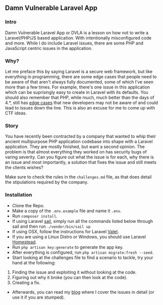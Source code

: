 ## Damn Vulnerable Laravel App

### Intro
Damn Vulnerable Laravel App or DVLA is a lesson on how not to write a Laravel/PHP/JS based application. With intentionally misconfigured code and more. While I do include Laravel issues, there are some PHP and JavaScript centric issues in the application.

### Why?
Let me preface this by saying Laravel is a secure web framework, but like everything in programming, there are some edge cases that people need to be aware of that aren't always fully documented, some of which I've seen more than a few times. For example, there's one issue in this application which can be suprisingly easy to create in Laravel with its defaults. You should also remember that PHP, while much, much better than the days of 4.*, still has [edge cases](https://www.php.net/manual/en/language.types.type-juggling.php) that new developers may not be aware of and could lead to issues down the line. This is also an excuse for me to come up with CTF ideas.

### Story
You have recently been contracted by a company that wanted to whip their ancient multipurpose PHP application codebase into shape with a Laravel application. They are mostly finished, but want a second opinion. The problem is that almost everything they worked on has security bugs of varing severity. Can you figure out what the issue is for each, why there is an issue and most importantly, a solution that fixes the issue and still meets the clients wishes?

Make sure to check the rules in the `challenges.md` file, as that does detail the stipulations required by the company.

### Installation
- Clone the Repo.
- Make a copy of the `.env.example` file and name it `.env`.
- Run `composer install`.
- If using Laravel [sail](https://laravel.com/docs/8.x/sail), simply run all the commands listed below through sail and then run `./vendor/bin/sail up` 
- If using OSX, follow the instructions for Laravel [Valet](https://laravel.com/docs/8.x/valet).
- If you are using a Linux Distro or Windows, you should use Laravel [Homestead](https://laravel.com/docs/8.x/homestead).
- Run `php artisan key:generate` to generate the app key.
- After everything is configured, run `php artisan migrate:fresh --seed`.
- Start looking at the challenges file to find a scenario to tackle, try your hand at the following: 
1. Finding the issue and exploiting it without looking at the code.
2. Figuring out why it broke (you can then look at the code).
3. Creating a fix. 
- Afterwards, you can read my [blog](https://dpopkin.github.io/) where I cover the issues in detail (or use it if you are stumped).

